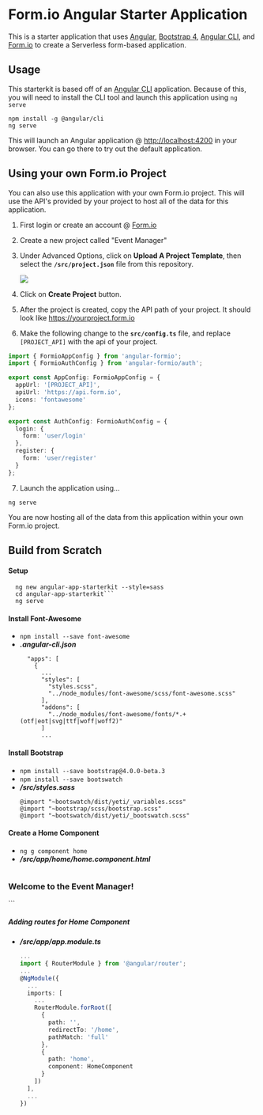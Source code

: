 Form.io Angular Starter Application
====================================
This is a starter application that uses [Angular](https://angular.io), [Bootstrap 4](https://getbootstrap.com/), [Angular CLI](https://cli.angular.io), and [Form.io](https://form.io) to create a Serverless form-based application.

Usage
---------
This starterkit is based off of an [Angular CLI](https://cli.angular.io/) application. Because of this, you will need to install the CLI tool and launch this application using ```ng serve```

```
npm install -g @angular/cli
ng serve
```

This will launch an Angular application @ [http://localhost:4200](http://localhost:4200) in your browser. You can go there to try out the default application.

Using your own Form.io Project
---------
You can also use this application with your own Form.io project. This will use the API's provided by your project to host all of
the data for this application. 

1. First login or create an account @ [Form.io](https://portal.form.io)
2. Create a new project called "Event Manager"
3. Under Advanced Options, click on **Upload A Project Template**, then select the **```/src/project.json```** file from this repository.
  
    ![](https://monosnap.com/file/yITvSniWzfdYJPLdfhC4bWHZEd9LBq.png)
  
4. Click on **Create Project** button.
5. After the project is created, copy the API path of your project. It should look like https://yourproject.form.io
6. Make the following change to the **```src/config.ts```** file, and replace ```[PROJECT_API]``` with the api of your project.

```ts
import { FormioAppConfig } from 'angular-formio';
import { FormioAuthConfig } from 'angular-formio/auth';

export const AppConfig: FormioAppConfig = {
  appUrl: '[PROJECT_API]',
  apiUrl: 'https://api.form.io',
  icons: 'fontawesome'
};

export const AuthConfig: FormioAuthConfig = {
  login: {
    form: 'user/login'
  },
  register: {
    form: 'user/register'
  }
};
```

7. Launch the application using...

```
ng serve
```

You are now hosting all of the data from this application within your own Form.io project.

Build from Scratch
---------

#### Setup
```
  ng new angular-app-starterkit --style=sass
  cd angular-app-starterkit```
  ng serve
```

#### Install Font-Awesome
 
 - ```npm install --save font-awesome```
 - ***.angular-cli.json***
   ```
     "apps": [
       {
         ...
         "styles": [
           "styles.scss",
           "../node_modules/font-awesome/scss/font-awesome.scss"
         ],
         "addons": [
           "../node_modules/font-awesome/fonts/*.+(otf|eot|svg|ttf|woff|woff2)"
         ]
         ...
   ```
 
#### Install Bootstrap
 - ```npm install --save bootstrap@4.0.0-beta.3```
 - ```npm install --save bootswatch```
 - ***/src/styles.sass***
    ```
    @import "~bootswatch/dist/yeti/_variables.scss"
    @import "~bootstrap/scss/bootstrap.scss"
    @import "~bootswatch/dist/yeti/_bootswatch.scss"
    ```

#### Create a Home Component
 - ```ng g component home```
 - ***/src/app/home/home.component.html***
    ```html
<div class="jumbotron">
  <h3>Welcome to the Event Manager!</h3>
</div>
    ```

##### Adding routes for Home Component
 - ***/src/app/app.module.ts***
    ```ts
    ...
    import { RouterModule } from '@angular/router';
    ...
    @NgModule({
      ...
      imports: [
        ...
        RouterModule.forRoot([
          {
            path: '',
            redirectTo: '/home',
            pathMatch: 'full'
          },
          {
            path: 'home',
            component: HomeComponent
          }
        ])
      ],
      ...
    })
    ```
